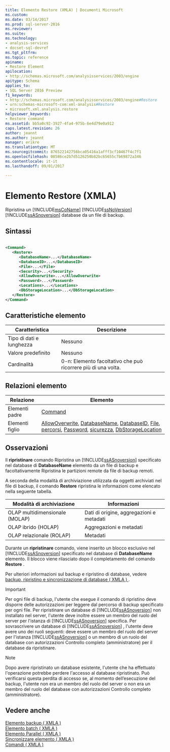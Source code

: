 ```yaml
---
title: Elemento Restore (XMLA) | Documenti Microsoft
ms.custom: 
ms.date: 03/14/2017
ms.prod: sql-server-2016
ms.reviewer: 
ms.suite: 
ms.technology:
- analysis-services
- docset-sql-devref
ms.tgt_pltfrm: 
ms.topic: reference
apiname:
- Restore Element
apilocation:
- http://schemas.microsoft.com/analysisservices/2003/engine
apitype: Schema
applies_to:
- SQL Server 2016 Preview
f1_keywords:
- http://schemas.microsoft.com/analysisservices/2003/engine#Restore
- urn:schemas-microsoft-com:xml-analysis#Restore
- microsoft.xml.analysis.restore
helpviewer_keywords:
- Restore command
ms.assetid: bb5a0c92-3927-4fa4-975b-6e4d79e0a912
caps.latest.revision: 26
author: jeannt
ms.author: jeannt
manager: erikre
ms.translationtype: MT
ms.sourcegitcommit: 876522142756bca05416a1afff3cf10467f4c7f1
ms.openlocfilehash: 08586ce2b7d5126250b82bc65655c7b69872a346
ms.contentlocale: it-it
ms.lasthandoff: 09/01/2017

---
```

# <a name="restore-element-xmla"></a>Elemento Restore (XMLA)
  Ripristina un [!INCLUDE[msCoName](../../../includes/msconame-md.md)] [!INCLUDE[ssNoVersion](../../../includes/ssnoversion-md.md)] [!INCLUDE[ssASnoversion](../../../includes/ssasnoversion-md.md)] database da un file di backup.  
  
## <a name="syntax"></a>Sintassi  
  
```xml  
  
<Command>  
   <Restore>  
      <DatabaseName>...</DatabaseName>  
      <DatabaseID>...</DatabaseID>  
      <File>...</File>  
      <Security>...</Security>  
      <AllowOverwrite>...</AllowOverwrite>  
      <Password>...</Password>  
      <Locations>...</Locations>  
      <DbStorageLocation>...</DbStorageLocation>  
   </Restore>  
</Command>  
```  
  
## <a name="element-characteristics"></a>Caratteristiche elemento  
  
|Caratteristica|Descrizione|  
|--------------------|-----------------|  
|Tipo di dati e lunghezza|Nessuno|  
|Valore predefinito|Nessuno|  
|Cardinalità|0-n: Elemento facoltativo che può ricorrere più di una volta.|  
  
## <a name="element-relationships"></a>Relazioni elemento  
  
|Relazione|Elemento|  
|------------------|-------------|  
|Elementi padre|[Command](../../../analysis-services/xmla/xml-elements-properties/command-element-xmla.md)|  
|Elementi figlio|[AllowOverwrite](../../../analysis-services/xmla/xml-elements-properties/allowoverwrite-element-xmla.md), [DatabaseName](../../../analysis-services/xmla/xml-elements-properties/databasename-element-xmla.md), [DatabaseID](../../../analysis-services/xmla/xml-elements-properties/databaseid-element-xmla.md), [File](../../../analysis-services/xmla/xml-elements-properties/file-element-xmla.md), [percorsi](../../../analysis-services/xmla/xml-elements-properties/locations-element-xmla.md), [Password](../../../analysis-services/xmla/xml-elements-properties/password-element-xmla.md), [sicurezza](../../../analysis-services/xmla/xml-elements-properties/security-element-xmla.md), [DbStorageLocation](../../../analysis-services/xmla/xml-elements-properties/dbstoragelocation-element.md)|  
  
## <a name="remarks"></a>Osservazioni  
 Il **ripristinare** comando Ripristina un [!INCLUDE[ssASnoversion](../../../includes/ssasnoversion-md.md)] specificato nel database di **DatabaseName** elemento da un file di backup e facoltativamente Ripristina le partizioni remote da file di backup remoti.  
  
 A seconda della modalità di archiviazione utilizzata da oggetti archiviati nel file di backup, il comando **Restore** ripristina le informazioni come elencato nella seguente tabella.  
  
|Modalità di archiviazione|Informazioni|  
|------------------|-----------------|  
|OLAP multidimensionale (MOLAP)|Dati di origine, aggregazioni e metadati|  
|OLAP ibrido (HOLAP)|Aggregazioni e metadati|  
|OLAP relazionale (ROLAP)|Metadati|  
  
 Durante un **ripristinare** comando, viene inserito un blocco esclusivo nel [!INCLUDE[ssASnoversion](../../../includes/ssasnoversion-md.md)] specificato nel database di **DatabaseName** elemento. Il blocco viene rilasciato dopo il completamento del comando **Restore** .  
  
 Per ulteriori informazioni sul backup e ripristino di database, vedere [backup, ripristino e sincronizzazione di database &#40; XMLA &#41; ](../../../analysis-services/multidimensional-models-scripting-language-assl-xmla/backing-up-restoring-and-synchronizing-databases-xmla.md).  
  
> [!IMPORTANT]  
>  Per ogni file di backup, l'utente che esegue il comando di ripristino deve disporre delle autorizzazioni per leggere dal percorso di backup specificato per ogni file. Per ripristinare un database di [!INCLUDE[ssASnoversion](../../../includes/ssasnoversion-md.md)] non installato nel server, l'utente deve inoltre essere un membro del ruolo del server per l'istanza di [!INCLUDE[ssASnoversion](../../../includes/ssasnoversion-md.md)] specifica. Per sovrascrivere un database di [!INCLUDE[ssASnoversion](../../../includes/ssasnoversion-md.md)] , l'utente deve avere uno dei ruoli seguenti: deve essere un membro del ruolo del server per l'istanza [!INCLUDE[ssASnoversion](../../../includes/ssasnoversion-md.md)] o un membro di un ruolo del database con autorizzazioni Controllo completo (amministratore) per il database da ripristinare.  
  
> [!NOTE]  
>  Dopo avere ripristinato un database esistente, l'utente che ha effettuato l'operazione potrebbe perdere l'accesso al database ripristinato. Può verificarsi questa perdita di accesso se, al momento dell’esecuzione del backup, l'utente non era un membro del ruolo del server o non era un membro del ruolo del database con autorizzazioni Controllo completo (amministratore).  
  
## <a name="see-also"></a>Vedere anche  
 [Elemento backup &#40; XMLA &#41;](../../../analysis-services/xmla/xml-elements-commands/backup-element-xmla.md)   
 [Elemento batch &#40; XMLA &#41;](../../../analysis-services/xmla/xml-elements-commands/batch-element-xmla.md)   
 [Elemento Parallel &#40; XMLA &#41;](../../../analysis-services/xmla/xml-elements-properties/parallel-element-xmla.md)   
 [Sincronizzare elemento &#40; XMLA &#41;](../../../analysis-services/xmla/xml-elements-commands/synchronize-element-xmla.md)   
 [Comandi &#40; XMLA &#41;](../../../analysis-services/xmla/xml-elements-commands/xml-elements-commands.md)  
  
  
